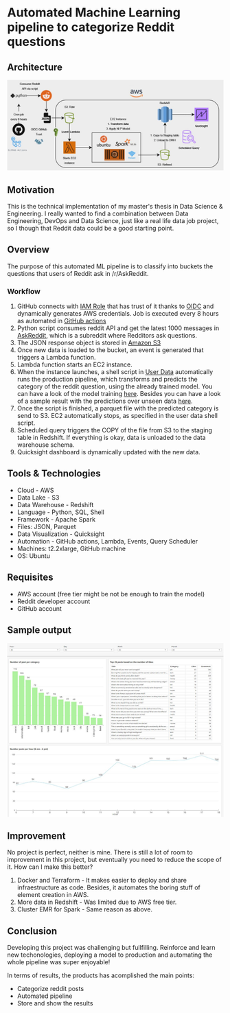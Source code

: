 # Automated Machine Learning pipeline to categorize Reddit questions

## Architecture
![Alt text](/images/architecture.JPG)

## Motivation
This is the technical implementation of my master's thesis in Data Science & Engineering. I really wanted to find a combination between Data Engineering, DevOps and Data Science, just like a real life data job project, so I though that Reddit data could be a good starting point. 

## Overview

The purpose of this automated ML pipeline is to classify into buckets the questions that users of Reddit ask in /r/AskReddit.

### Workflow

1. GitHub connects with [IAM Role](https://docs.aws.amazon.com/IAM/latest/UserGuide/id_roles.html) that has trust of it thanks to [OIDC](https://docs.github.com/en/actions/deployment/security-hardening-your-deployments/configuring-openid-connect-in-amazon-web-services) and dynamically generates AWS credentials. Job is executed every 8 hours as automated in [GitHub actions](https://github.com/features/actions)
2. Python script consumes reddit API and get the latest 1000 messages in [AskReddit](https://www.reddit.com/r/AskReddit/new/), which is a subreddit where Redditors ask questions.
3. The JSON response object is stored in [Amazon S3](https://aws.amazon.com/es/s3/)
4. Once new data is loaded to the bucket, an event is generated that triggers a Lambda function.
5. Lambda function starts an EC2 instance.
6. When the instance launches, a shell script in [User Data](https://docs.aws.amazon.com/AWSEC2/latest/UserGuide/user-data.html) automatically runs the production pipeline, which transforms and predicts the category of the reddit question, using the already trained model. You can have a look of the model training [here](/model-training/labeled-dataset/model-trained-EC2.ipynb). Besides you can have a look of a sample result with the predictions over unseen data [here](/model/testing/predictions-unseen.csv).
7. Once the script is finished, a parquet file with the predicted category is send to S3. EC2 automatically stops, as specified in the user data shell script.
8. Scheduled query triggers the COPY of the file from S3 to the staging table in Redshift. If everything is okay, data is unloaded to the data warehouse schema.
9. Quicksight dashboard is dynamically updated with the new data.

## Tools & Technologies
- Cloud - AWS
- Data Lake - S3
- Data Warehouse - Redshift
- Language - Python, SQL, Shell
- Framework - Apache Spark
- Files: JSON, Parquet
- Data Visualization - Quicksight
- Automation - GitHub actions, Lambda, Events, Query Scheduler
- Machines: t2.2xlarge, GitHub machine
- OS: Ubuntu

## Requisites
- AWS account (free tier might be not be enough to train the model)
- Reddit developer account
- GitHub account

## Sample output
![Alt text](/images/reddit-dashboard.JPG)


## Improvement
No project is perfect, neither is mine. There is still a lot of room to improvement in this project, but eventually you need to reduce the scope of it. How can I make this better?

1. Docker and Terraform - It makes easier to deploy and share infraestructure as code. Besides, it automates the boring stuff of element creation in AWS.
2. More data in Redshift - Was limited due to AWS free tier.
3. Cluster EMR for Spark - Same reason as above.

## Conclusion
Developing this project was challenging but fullfilling. Reinforce and learn new techonologies, deploying a model to production and automating the whole pipeline was super enjoyable!

In terms of results, the products has acomplished the main points:
- Categorize reddit posts
- Automated pipeline
- Store and show the results

